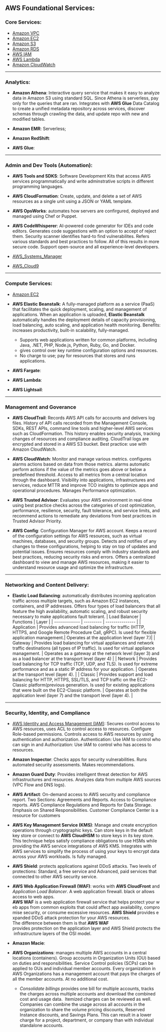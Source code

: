 ## AWS Foundational Services:

### Core Services:

- [Amazon VPC](./VPC.md)
- [Amazon EC2](./EC2.md)
- [Amazon S3](./S3.md)
- [Amazon RDS](./RDS.md)
- [AWS IAM](./AWS_IAM.md)
- [AWS Lambda](./AWS_Lambda.md)
- [Amazon CloudWatch](./CloudWatch.md)

---
### Analytics:
- **Amazon Athena**: Interactive query service that makes it easy to analyze data in Amazon S3 using standard SQL. Since Athena is serverless, pay only for the queries that are ran. Integrates with **AWS Glue** Data Catalog to create a unified metadata repository across services, discover schemas through crawling the data, and update repo with new and modified tables. 

- **Amazon EMR**: Serverless;  

- **Amazon RedShift**:

- **AWS Glue**: 


---

### Admin and Dev Tools (Automation):

- **AWS Tools and SDKS**: Software Development Kits that access AWS services programmatically and write adminstrative scripts in different programming languages.

- **AWS CloudFormation**: Create, update, and delete a set of AWS resources as a single unit using a JSON or YAML template.

- **AWS OpsWorks**: automates how servers are confirgured, deployed and managed using Chef or Puppet.

- **AWS CodeWhisperer**: AI-powered code generator for IDEs and code editors. Generates code suggestions with an option to accept of reject them. Security scanner identifies hard-to find vulnerabilites. Refers various standards and best practices to follow. All of this results in more secure code. Support open-source and all experience-level developers. 

- [AWS_Systems_Manager](./AWS_SYS_MAN.md)

- [AWS_Cloud9](./AWS_CLD_9.md)

---

### Compute Services:

- [Amazon EC2](./EC2.md)

- **AWS Elastic Beanstalk**: A fully-managed platform as a service (PaaS) that facilitates the quick deployment, scaling, and management of applications. When an application is uploaded, **Elastic Beanstalk** automatically handles the deployment details of capacity provisioning, load balancing, auto scaling, and application health monitoring. Benefits: increases productivity, built-in scalability, fully-managed.
    - Supports web applications written for common platforms, including Java, .NET, PHP, Node.js, Python, Ruby, Go, and Docker.
    - gives control over key runtime configuration options and resources.
    - No charge to use; pay for resources that stores and runs applications. 

- **AWS Fargate**:

- **AWS Lambda**:

- **AWS Lightsail**: 

---

### Management and Goverance

- **AWS CloudTrail**: Records AWS API calls for accounts and delivers log files. History of API calls recorded from the Management Console, SDKs, REST APIs, command line tools and higher-level AWS services such as CloudFormation. This history enables security analysis, tracking changes of resources and compliance auditing. CloudTrail logs are encrypted and stored in a AWS S3 bucket. Best practice: use with Amazon CloudWatch. 

- **AWS CloudWatch**: Monitor and manage various metrics. configures alarms actions based on data from those metrics. alarms automatic perform actions if the value of the metrics goes above or below a predefined threshold.  Access to all metrics from a central location through the dashboard. Visibility into applications, infrastructures and services, reduce MTTR and improve TCO insights to optimize apps and operational procedures. Manages Performance optimization. 

- **AWS Trusted Advisor**: Evaluates your AWS environment in real-time using best practice checks across the categories of cost optimization, performance, resilience, security, fault tolerance, and service limits, and recommend actions to remediate any deviations from best practices in Trusted Advisor Priority. 

- **AWS Config**: Configuration Manager for AWS account. Keeps a record of the configuration settings for AWS resources, such as virtual machines, databases, and security groups. Detects and notifies of any changes to these configurations, helping to stay on top of updates and potential issues. Ensures resources comply with industry standards and best practices, reducing security risks and errors. Offers a centralized dashboard to view and manage AWS resources, making it easier to understand resource usage and optimize the infrastructure.

---

### Networking and Content Delivery:

- **Elastic Load Balancing**: automatically distributes incoming application traffic across multiple targets, such as Amazon EC2 instances, containers, and IP addresses. Offers four types of load balancers that all feature the high availability, automatic scaling, and robust security necessary to make applications fault tolerant.
    | Load Balancer | Functions |   Layer |
    | ------------- | --------- | --------------- |
    | Application | Provides advanced load balancing for traffic (HTTP, HTTPS, and  Google Remote Procedure Call, gRPC). Is used for flexible application management.| Operates at the application level (layer 7.)| 
    | Gateway | Provides load balancing for virtual appliances and network traffic destinations (all types of IP traffic). Is  used for virtual appliance management. | Operates as a gateway at the network level (layer 3) and as a load balancer at the transport level (layer 4) |
    | Network | Provides load balancing for TCP traffic (TCP, UDP, and TLS). Is used for extreme performance and as a static IP address for your application. | Operates at the transport level (layer 4). |
    | Classic | Provides support and load balancing for HTTP, HTTPS, SSL/TLS, and TCP traffic on the EC2-Classic platform(previous generation. Is used for existing applications that were built on the EC2-Classic platform. | Operates at both the application level (layer 7) and the transport level (layer 4). |



---

### Security, Identity, and Compliance

- [AWS Identity and Access Management (IAM)](./AWS_IAM.md): Secures control access to AWS resources, uses ACL to control access to resources. Configure Role-based permissions. Controls access to AWS resources by using authentication and authorization. Authentication: Use IAM to control who can sign in and Authorization: Use IAM to control who has access to resources. 

- **Amazon Inspector**: Checks apps for security vulnerabilities. Runs automated security assessments. Makes recommendations. 

- **Amazon Guard Duty**: Provides intelligent threat detection for AWS infrastructures and resources. Analyzes data from multiple AWS sources (VPC Flow and DNS logs). 

- **AWS Artifact**: On-demand access to AWS security and compliance report. Two Sections: Agreements and Reports. Access to Compliance reports. AWS Compliance Regulations and Reports for Data Storage. Emphasis on Shared Responsibilities. Customer Compliance Center is a resource for customers

- **AWS Key Management Service (KMS)**: Manage and create encryption operations through cryptographic keys. Can store keys in the default key store or connect to **AWS CloudHSM** to store keys in its key store. This technique helps satisfy compliance obligations to use HSMs while providing the AWS service integrations of AWS KMS. Integrates with AWS services to simplify the process of using your keys to encrypt data across your AWS workloads. Is fully managed. 

- **AWS Shield**: protects applications against DDoS attacks. Two levels of protections: Standard, a free service and Advanced, paid services that connected to other AWS security service.

- **AWS Web Application Firewall (WAF)**: works with **AWS CloudFront** and *Application Load Balancer*. A web application firewall. black or allows access to web apps.  **AWS WAF** is a web application firewall service that helps protect your web apps from common exploits that could affect app availability, compromise security, or consume excessive resources. **AWS Shield** provides expanded DDoS attack protection for your AWS resources. The difference between them is that **AWS WAF** provides protection on the application layer and AWS Shield protects the infrastructure layers of the OSI model.

- **Amazon Macie**: 

- **AWS Organizations**: manages multiple AWS accounts in a central locations (containers). Group accounts in Organization Units (OU) based on duties and responsibilities. Service Control policies (SCPs) can be applied to OUs and individual member accounts. Every organization in AWS Organizations has a management account that pays the charges of all the member accounts. At no additional cost.
    - *Consolidate billings* provides one bill for multiple accounts, tracks the charges across multiple accounts and download the combined cost and usage data.  Itemized charges can be reviewed as well. Companies can combine the usage across all accounts in the organization to share the volume pricing discounts, Reserved Instance discounts, and Savings Plans. This can result in a lower charge for a project, department, or company than with individual standalone accounts. 









